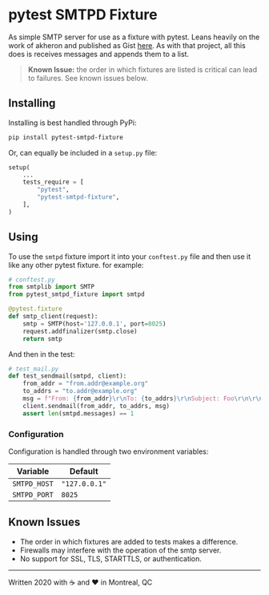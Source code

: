 # pytest SMTPD Fixture

As simple SMTP server for use as a fixture with pytest. Leans heavily on the work of akheron and published as Gist [here](https://gist.github.com/akheron/cf3863cdc424f08929e4cb7dc365ef23). As with that project, all this does is receives messages and appends them to a list.

> **Known Issue:** the order in which fixtures are listed is critical can lead to failures. See known issues below.

## Installing

Installing is best handled through PyPi:

```sh
pip install pytest-smtpd-fixture
```

Or, can equally be included in a `setup.py` file:

```python
setup(
    ...
    tests_require = [
        "pytest",
        "pytest-smtpd-fixture",
    ],
)
```

## Using

To use the `smtpd` fixture import it into your `conftest.py` file and then use it like any other pytest fixture. for example:

```python
# conftest.py
from smtplib import SMTP
from pytest_smtpd_fixture import smtpd

@pytest.fixture
def smtp_client(request):
    smtp = SMTP(host='127.0.0.1', port=8025)
    request.addfinalizer(smtp.close)
    return smtp
```

And then in the test:

```python
# test_mail.py
def test_sendmail(smtpd, client):
    from_addr = "from.addr@example.org"
    to_addrs = "to.addr@example.org"
    msg = f"From: {from_addr}\r\nTo: {to_addrs}\r\nSubject: Foo\r\n\r\nFoo bar"
    client.sendmail(from_addr, to_addrs, msg)
    assert len(smtpd.messages) == 1
```

### Configuration

Configuration is handled through two environment variables:

Variable | Default
---------|--------
`SMTPD_HOST` | `"127.0.0.1"`
`SMTPD_PORT` | `8025`

## Known Issues

+ The order in which fixtures are added to tests makes a difference.
+ Firewalls may interfere with the operation of the smtp server.
+ No support for SSL, TLS, STARTTLS, or authentication.

-----

Written 2020 with ☕ and ❤ in Montreal, QC
